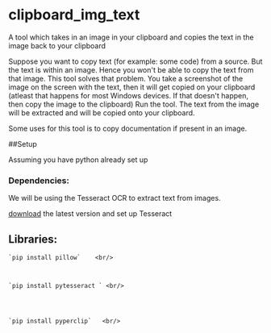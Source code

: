 # clipboard_img_text
A tool which takes in an image in your clipboard and copies the text in the image back to your clipboard

Suppose you want to copy text (for example: some code) from a source. But the text is within an image.
Hence you won't be able to copy the text from that image.
This tool solves that problem.
You take a screenshot of the image on the screen with the text, then it will get copied on your clipboard (atleast that happens for most Windows devices. If that doesn't happen, then copy the image to the clipboard)
Run the tool. The text from the image will be extracted and will be copied onto your clipboard.

Some uses for this tool is to copy documentation if present in an image.


##Setup

Assuming you have python already set up

### Dependencies:
  We will be using the Tesseract OCR to extract text from images. <br/>
  
  [download](https://digi.bib.uni-mannheim.de/tesseract/) the latest version and set up Tesseract
 
 
## Libraries:
    `pip install pillow`    <br/>
    
    
    
    `pip install pytesseract ` <br/>
    
    
    
    
    `pip install pyperclip`   <br/>
    

